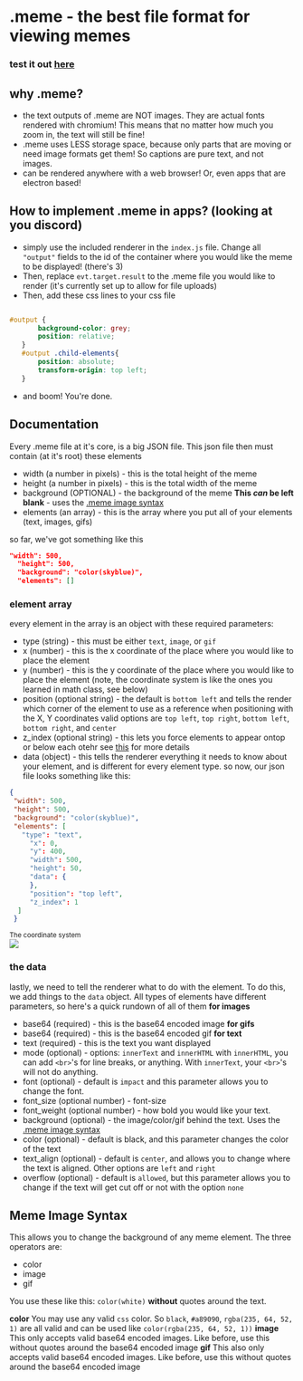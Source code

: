# .meme - the best file format for viewing memes

### test it out [here](https://joshua-zou.github.io/.meme/)

## why .meme?
 - the text outputs of .meme are NOT images. They are actual fonts rendered with chromium! This means that no matter how much you zoom in, the text will still be fine!
 - .meme uses LESS storage space, because only parts that are moving or need image formats get them! So captions are pure text, and not images.
 - can be rendered anywhere with a web browser! Or, even apps that are electron based!
## How to implement .meme in apps? (looking at you discord)
 - simply use the included renderer in the `index.js` file. Change all `"output"` fields to the id of the container where you would like the meme to be displayed! (there's 3)
 - Then, replace `evt.target.result` to the .meme file you would like to render (it's currently set up to allow for file uploads)
 - Then, add these css lines to your css file 
 ```css
 
 #output {
        background-color: grey;
        position: relative;
    }
    #output .child-elements{
        position: absolute;
        transform-origin: top left;
    }
 ```
 
 - and boom! You're done.


## Documentation
 
Every .meme file at it's core, is a big JSON file. This json file then must contain (at it's root) these elements
 - width (a number in pixels) - this is the total height of the meme
 - height (a number in pixels) - this is the total width of the meme
 - background (OPTIONAL) - the background of the meme **This *can* be left blank** - uses the [.meme image syntax](#meme-image-syntax)
 - elements (an array) - this is the array where you put all of your elements (text, images, gifs)

so far, we've got something like this 
```json
"width": 500,
  "height": 500,
  "background": "color(skyblue)",
  "elements": []
```

### element array

every element in the array is an object with these required parameters:

 - type (string) - this must be either `text`, `image`, or `gif`
 - x (number) - this is the x coordinate of the place where you would like to place the element
 - y (number) - this is the y coordinate of the place where you would like to place the element
 (note, the coordinate system is like the ones you learned in math class, see below)
 - position (optional string) - the default is `bottom left` and tells the render which corner of the element to use as a reference when positioning with the X, Y coordinates 
 valid options are `top left`, `top right`, `bottom left`, `bottom right`, and `center`
 - z_index (optional string) - this lets you force elements to appear ontop or below each otehr see [this](https://developer.mozilla.org/en-US/docs/Web/CSS/z-index) for more details
 - data (object) - this tells the renderer everything it needs to know about your element, and is different for every element type.
 so now, our json file looks something like this: 
 ```json
{
  "width": 500,
  "height": 500,
  "background": "color(skyblue)",
  "elements": [
    "type": "text",
      "x": 0,
      "y": 400,
      "width": 500,
      "height": 50,
      "data": {
      },
      "position": "top left",
      "z_index": 1
   ]
  }
 ```
 <small>The coordinate system</small><br>
  <img src="https://sites.google.com/site/gruendingmath6/_/rsrc/1468743449298/unit-1---patterns-and-equations/1-5---plotting-points-on-a-coordinate-grid/first%20quadrant%20grid.gif">
  <br>

 
 ### the data
  lastly, we need to tell the renderer what to do with the element. To do this, we add things to the `data` object. All types of elements have different parameters, so here's a quick rundown of all of them
  **for images**
  - base64 (required) - this is the base64 encoded image
  **for gifs**
   - base64 (required) - this is the base64 encoded gif
  **for text**
   - text (required) - this is the text you want displayed
   - mode (optional) - options: `innerText` and `innerHTML` with `innerHTML`, you can add `<br>`'s for line breaks, or anything. With `innerText`, your `<br>`'s will not do anything.
   - font (optional) - default is `impact` and this parameter allows you to change the font.
   - font_size (optional number) - font-size 
   - font_weight (optional number) - how bold you would like your text.
   - background (optional) - the image/color/gif behind the text. Uses the [.meme image syntax](#meme-image-syntax)   
   - color (optional) - default is black, and this parameter changes the color of the text
   - text_align (optional) - default is `center`, and allows you to change where the text is aligned. Other options are `left` and `right`
   - overflow (optional) - default is `allowed`, but this parameter allows you to change if the text will get cut off or not with the option `none`

## Meme Image Syntax
   This allows you to change the background of any meme element. The three operators are:
 - color
 - image
 - gif

You use these like this: `color(white)` **without** quotes around the text.

**color**
You may use any valid `css` color. So `black`, `#a89090`, `rgba(235, 64, 52, 1)` are all valid and can be used like `color(rgba(235, 64, 52, 1))`
**image**
This only accepts valid base64 encoded images. Like before, use this without quotes around the base64 encoded image
**gif**
This also only accepts valid base64 encoded images. Like before, use this without quotes around the base64 encoded image

